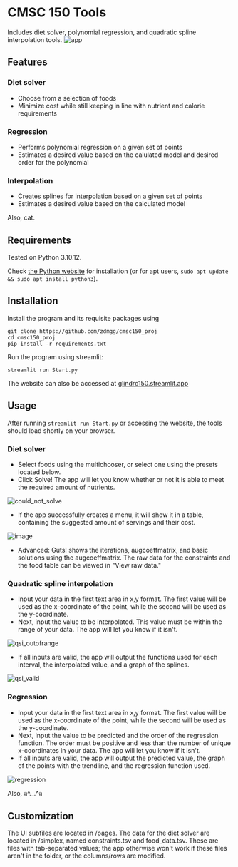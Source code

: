 # CMSC 150 Tools
Includes diet solver, polynomial regression, and quadratic spline interpolation tools.
![app](https://github.com/zdmgg/cmsc150_proj/assets/66626397/170b5844-d9d7-4367-9d24-10fb5b0c7eaa)

## Features
### Diet solver
- Choose from a selection of foods
- Minimize cost while still keeping in line with nutrient and calorie requirements

### Regression
- Performs polynomial regression on a given set of points
- Estimates a desired value based on the calulated model and desired order for the polynomial

### Interpolation
- Creates splines for interpolation based on a given set of points
- Estimates a desired value based on the calculated model

Also, cat.

## Requirements
Tested on Python 3.10.12.

Check [the Python website](https://www.python.org/downloads/) for installation (or for apt users, `sudo apt update && sudo apt install python3`).

## Installation
Install the program and its requisite packages using
```
git clone https://github.com/zdmgg/cmsc150_proj
cd cmsc150_proj
pip install -r requirements.txt
```

Run the program using streamlit:
```
streamlit run Start.py
```

The website can also be accessed at [glindro150.streamlit.app](https://glindro150.streamlit.app)

## Usage
After running `streamlit run Start.py` or accessing the website, the tools should load shortly on your browser.

### Diet solver
- Select foods using the multichooser, or select one using the presets located below.
- Click Solve! The app will let you know whether or not it is able to meet the required amount of nutrients.

![could_not_solve](https://github.com/zdmgg/cmsc150_proj/assets/66626397/e149b2ee-f378-4b32-9b0a-869bec699eef)

- If the app successfully creates a menu, it will show it in a table, containing the suggested amount of servings and their cost.

![image](https://github.com/zdmgg/cmsc150_proj/assets/66626397/8526a791-2644-4392-8e12-e983aef88c5e)

- Advanced: Guts! shows the iterations, augcoeffmatrix, and basic solutions using the augcoeffmatrix. The raw data for the constraints and the food table can be viewed in "View raw data."

### Quadratic spline interpolation
- Input your data in the first text area in x,y format. The first value will be used as the x-coordinate of the point, while the second will be used as the y-coordinate.
- Next, input the value to be interpolated. This value must be within the range of your data. The app will let you know if it isn't.

![qsi_outofrange](https://github.com/zdmgg/cmsc150_proj/assets/66626397/bc026afd-27a9-42ca-9429-f916c41c9ab1)

- If all inputs are valid, the app will output the functions used for each interval, the interpolated value, and a graph of the splines.

![qsi_valid](https://github.com/zdmgg/cmsc150_proj/assets/66626397/4489f5ba-c689-4f45-8557-e67c30bb35f2)


### Regression
- Input your data in the first text area in x,y format. The first value will be used as the x-coordinate of the point, while the second will be used as the y-coordinate.
- Next, input the value to be predicted and the order of the regression function. The order must be positive and less than the number of unique x-coordinates in your data. The app will let you know if it isn't.
- If all inputs are valid, the app will output the predicted value, the graph of the points with the trendline, and the regression function used.

![regression](https://github.com/zdmgg/cmsc150_proj/assets/66626397/84dbd023-b345-46e8-9e0c-bd1166bc90cf)


Also, ฅ^._.^ฅ

## Customization
The UI subfiles are located in /pages.
The data for the diet solver are located in /simplex, named constraints.tsv and food_data.tsv. These are files with tab-separated values; the app otherwise won't work if these files aren't in the folder, or the columns/rows are modified.
